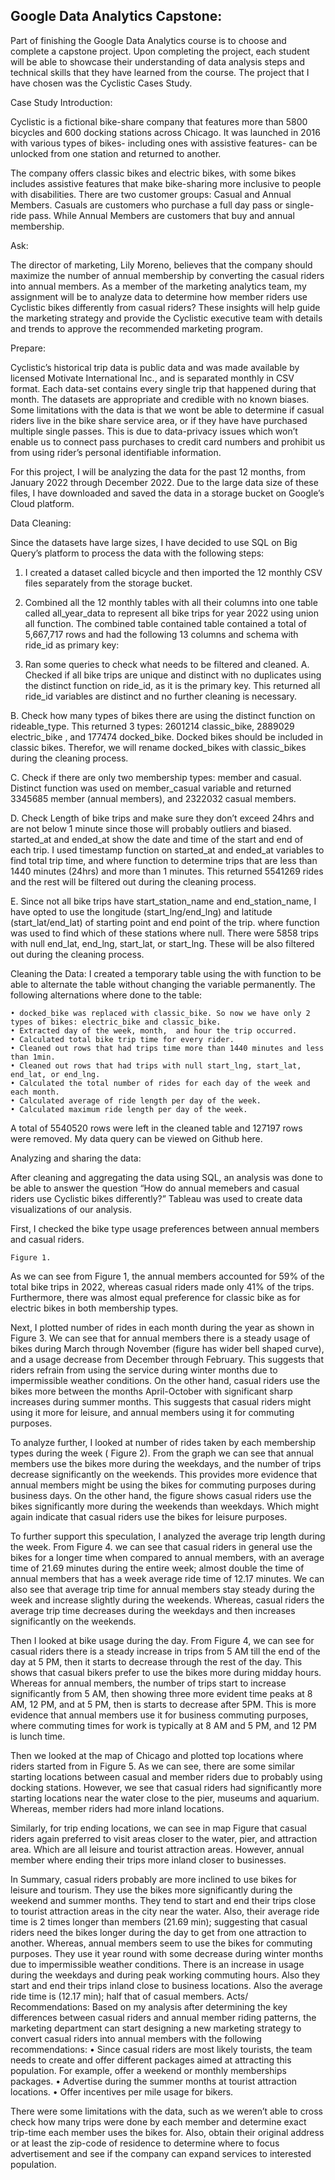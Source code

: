 ## Google Data Analytics Capstone:

Part of finishing the Google Data Analytics course is to choose and complete a capstone project. Upon completing the project, each student will be able to showcase their understanding of data analysis steps and technical skills that they have learned from the course. The project that I have chosen was the Cyclistic Cases Study.

Case Study Introduction:

Cyclistic is a fictional bike-share company that features more than 5800 bicycles and 600 docking stations across Chicago. It was launched in 2016 with various types of bikes- including ones with assistive features- can be unlocked from one station and returned to another. 

The company offers classic bikes and electric bikes, with some bikes includes assistive features that make bike-sharing more inclusive to people with disabilities. There are two customer groups: Casual and Annual Members. Casuals are customers who purchase a full day pass or single-ride pass. While Annual Members are customers that buy and annual membership. 

Ask:
 
The director of marketing, Lily Moreno, believes that the company should maximize the number of annual membership by converting the casual riders into annual members. As a member of the marketing analytics team, my assignment will be to analyze data to determine how member riders use Cyclistic bikes differently from casual riders? These insights will help guide the marketing strategy and provide the Cyclistic executive team with details and trends to approve the recommended marketing program. 

Prepare:

Cyclistic’s historical trip data is public data and was made available by licensed Motivate International Inc., and is separated monthly in CSV format. Each data-set contains every single trip that happened during that month. The datasets are appropriate and credible with no known biases. Some limitations with the data is that we wont be able to determine if casual riders live in the bike share service area, or if they have have purchased multiple single passes. This is due to data-privacy issues which won’t enable us to connect pass purchases to credit card numbers and prohibit us from using rider’s personal identifiable information.

For this project, I will be analyzing the data for the past 12 months, from January 2022 through December 2022. Due to the large data size of these files, I have downloaded and saved the data in a storage bucket on Google’s Cloud platform. 

Data Cleaning:

Since the datasets have large sizes, I have decided to use SQL on Big Query’s platform to process the data with the following steps:
1. I created a dataset called bicycle and then imported the 12 monthly CSV files separately from the storage bucket.
2. Combined all the 12 monthly tables with all their columns into one table called all_year_data to represent all bike trips for year 2022 using union all function. The combined table contained table contained a total of 5,667,717 rows and had the following 13 columns and schema with ride_id as primary key:




















3. Ran some queries to check what needs to be filtered and cleaned.
 A. Checked if all bike trips are unique and distinct with no duplicates using the distinct function on ride_id, as it is the primary key. This returned all ride_id variables are distinct and no further cleaning is necessary.  

B. Check how many types of bikes there are using the distinct function on rideable_type. This returned 3 types: 2601214 classic_bike, 2889029  electric_bike , and 177474  docked_bike. Docked bikes should be included in classic bikes. Therefor, we will rename docked_bikes with classic_bikes during the cleaning process.

C. Check if there are only two membership types: member and casual. Distinct function was used on member_casual variable and returned 3345685 member (annual members), and 2322032 casual members.

D. Check Length of bike trips and make sure they don’t exceed 24hrs and are not below 1 minute since those will probably outliers and biased. started_at and ended_at show the date and time of the start and end of each trip. I used timestamp function on started_at and ended_at variables to find total trip time, and where function to determine trips that are less than 1440 minutes (24hrs) and more than 1 minutes. This returned 5541269 rides and the rest will be filtered out during the cleaning process.

E. Since not all bike trips have start_station_name and end_station_name, I have opted to use the longitude (start_lng/end_lng) and latitude (start_lat/end_lat) of starting point and end point of the trip. where function was used to find which of these stations where null. There were 5858 trips with null end_lat, end_lng, start_lat, or start_lng. These will be also filtered out during the cleaning process. 

Cleaning the Data:
 I created a temporary table using the with function to be able to alternate the table without changing the variable permanently. The following alternations where done to the table:

    • docked_bike was replaced with classic_bike. So now we have only 2 types of bikes: electric_bike and classic_bike.
    • Extracted day of the week, month,  and hour the trip occurred. 
    • Calculated total bike trip time for every rider.
    • Cleaned out rows that had trips time more than 1440 minutes and less than 1min. 
    • Cleaned out rows that had trips with null start_lng, start_lat, end_lat, or end_lng. 
    • Calculated the total number of rides for each day of the week and each month.
    • Calculated average of ride length per day of the week. 
    • Calculated maximum ride length per day of the week. 

A total of 5540520 rows were left in the cleaned table and 127197 rows were removed. 
My data query can be viewed on Github here. 

Analyzing and sharing the data:

After cleaning and aggregating the data using SQL, an analysis was done to be able to answer the question “How do annual memebers and casual riders use Cyclistic bikes differently?” Tableau was used to create data visualizations of our analysis. 

First, I checked the bike type usage preferences between annual members and casual riders. 




















	Figure 1.




As we can see from Figure 1, the annual members accounted for 59% of the total bike trips in 2022, whereas casual riders made only 41% of the trips. Furthermore, there was almost equal preference for classic bike as for electric bikes in both membership types. 

Next, I plotted number of rides in each month during the year as shown in Figure 3. We can see that for annual members there is a steady usage of bikes during March through November (figure has wider bell shaped curve), and a usage decrease from December through February. This suggests that riders refrain from using the service during winter months due to impermissible weather conditions. On the other hand, casual riders use the bikes more between the months April-October with significant sharp increases during summer months. This suggests that casual riders might using it more for leisure, and annual members using it for commuting purposes.



To analyze further, I looked at number of rides taken by each membership types during the week ( Figure 2). From the graph we can see that annual members use the bikes more during the weekdays, and the number of trips decrease significantly on the weekends. This provides more evidence that annual members might be using the bikes for commuting purposes during business days. On the other hand, the figure shows casual riders use the bikes significantly more during the weekends than weekdays. Which might again indicate that casual riders use the bikes for leisure purposes.  












To further support this speculation, I analyzed the average trip length during the week. From Figure 4. we can see that casual riders in general use the bikes for a longer time when compared to annual members, with an average time of 21.69 minutes during the entire week; almost double the time of annual members that has a week average ride time of 12.17 minutes.  We can also see that average trip time for annual members stay steady during the week and increase slightly during the weekends. Whereas, casual riders the average trip time decreases during the weekdays and then increases significantly on the weekends.







Then I looked at bike usage during the day. From Figure 4, we can see for casual riders there is a steady increase in trips from 5 AM till the end of the day at 5 PM, then it starts to decrease through the rest of the day. This shows that casual bikers prefer to use the bikes more during midday hours. Whereas for annual members, the number of trips start to increase significantly from 5 AM, then showing three more evident time peaks at 8 AM, 12 PM, and at 5 PM, then is starts to decrease after 5PM. This is more evidence that annual members use it for business commuting purposes, where commuting times for work is typically at 8 AM and 5 PM, and 12 PM is lunch time. 



Then we looked at the map of Chicago and plotted top locations where riders started from in Figure 5. As we can see, there are some similar starting locations between casual and member riders due to probably using docking stations. However, we see that casual riders had significantly more starting locations near the water close to the pier, museums and aquarium. Whereas, member riders had more inland locations. 

 
















Similarly, for trip ending locations, we can see in map Figure that casual riders again preferred to visit areas closer to the water, pier, and attraction area. Which are all leisure and tourist attraction areas. However, annual member where ending their trips more inland closer to businesses. 
















In Summary, casual riders probably are more inclined to use bikes for leisure and tourism. They use the bikes more significantly during the weekend and summer months. They tend to start and end their trips close to tourist attraction areas in the city near the water. Also,  their average ride time is 2 times longer than members (21.69 min); suggesting that casual riders need the bikes longer during the day to get from one attraction to another. Whereas, annual members seem to use the bikes for commuting purposes. They use it year round with some decrease during winter months due to impermissible weather conditions. There is an increase in usage during the weekdays and during peak working commuting hours. Also they start and end their trips inland close to business locations. Also the average ride time is (12.17 min); half that of casual members. 
Acts/ Recommendations:
Based on my analysis after determining the key differences between casual riders and annual member riding patterns, the marketing department can start designing a new marketing strategy to convert casual riders into annual members with the following recommendations:
    • Since casual riders are most likely tourists, the team needs to create and offer different packages aimed at attracting this population. For example, offer a weekend or monthly memberships packages. 
    • Advertise during the summer months at tourist attraction locations.
    •  Offer incentives per mile usage for bikers. 

There were some limitations with the data, such as we weren’t able to cross check how many trips were done by each member and determine exact trip-time each member uses the bikes for. Also, obtain their original address or at least the zip-code of residence to determine where to focus advertisement and see if the company can expand services to interested population. 
